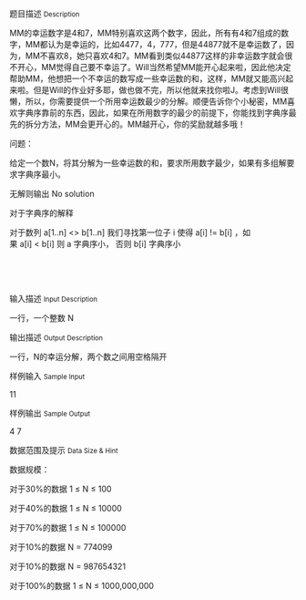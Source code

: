 <div class="panel panel-default">
<div class="area-title">
<span>
题目描述
<small>Description</small>
</span></div>
<div class="panel-body">

<p><span>MM的幸运数字是4和7，MM特别喜欢这两个数字，因此，所有有4和7组成的数字，MM都认为是幸运的，比如4477，4，777，但是44877就不是幸运数了，因为，MM不喜欢8，她只喜欢4和7。MM看到类似44877这样的非幸运数字就会很不开心，MM觉得自己要不幸运了。Will当然希望MM能开心起来啦，因此他决定帮助MM，他想把一个不幸运的数写成一些幸运数的和，这样，MM就又能高兴起来啦。但是Will的作业好多耶，做也做不完，所以他就来找你啦J。考虑到Will很懒，所以，你需要提供一个所用幸运数最少的分解。顺便告诉你个小秘密，MM喜欢字典序靠前的东西，因此，如果在所用数字的最少的前提下，你能找到字典序最先的拆分方法，MM会更开心的。MM越开心，你的奖励就越多哦！</span></p>
<p><span>问题：</span></p>
<p><span>给定一个数N，将其分解为一些幸运数的和，要求所用数字最少，如果有多组解要求字典序最小。</span></p>
<p><span>无解则输出 No solution</span></p>
<p><span>对于字典序的解释</span></p>
<p><span>对于数列 a[1..n] &lt;&gt; b[1..n] 我们寻找第一位子 i 使得 a[i] != b[i] ，如果 a[i] &lt; b[i] 则 a 字典序小， 否则 b[i] 字典序小</span></p>
<p><span><br></span></p>
<p><span><br></span></p>

</div>
</div>

<div class="panel panel-default">
<div class="area-title">
<span>
输入描述
<small>Input Description</small>
</span></div>
<div class="panel-body">
<p><span>一行，一个整数 N</span></p>

</div>
</div>
<div  class="panel panel-default">
<div class="area-title">
<span>
输出描述
<small>Output Description</small>
</span></div>
<div class="panel-body">

<p class="p0"><span>一行，N的幸运分解，两个数之间用空格隔开</span></p>

</div>
</div>


<div class="panel panel-default">
<div class="area-title">
<span>
样例输入
<small>Sample Input</small>
</span></div>
<div class="panel-body">
<p>11</p>

</div>
</div>

<div class="panel panel-default">
<div class="area-title">
<span>
样例输出
<small>Sample Output</small>
</span></div>
<div class="panel-body">
<p>4 7</p>

</div>
</div>

<div class="panel panel-default">
<div class="area-title">
<span>
数据范围及提示
<small>Data Size & Hint</small>
</span></div>
<div class="panel-body">
<p><span>数据规模：</span></p>
<p><span>对于30%的数据 1 ≤ N ≤ 100</span></p>
<p><span>对于40%的数据 1 ≤ N ≤ 10000</span></p>
<p><span>对于70%的数据 1 ≤ N ≤ 100000</span></p>
<p><span>对于10%的数据 N = 774099</span></p>
<p><span>对于10%的数据 N = 987654321</span></p>
<p><span>对于100%的数据 1 ≤ N ≤ 1000,000,000</span></p>
</div>
</div>